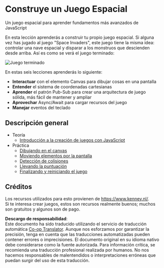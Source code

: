 <!--
CO_OP_TRANSLATOR_METADATA:
{
  "original_hash": "c40a698395ee5102715f7880bba3f2e7",
  "translation_date": "2025-08-24T12:26:17+00:00",
  "source_file": "6-space-game/README.md",
  "language_code": "es"
}
-->
# Construye un Juego Espacial

Un juego espacial para aprender fundamentos más avanzados de JavaScript

En esta lección aprenderás a construir tu propio juego espacial. Si alguna vez has jugado al juego "Space Invaders", este juego tiene la misma idea: controlar una nave espacial y disparar a los monstruos que descienden desde arriba. Así es como se verá el juego terminado:

![Juego terminado](../../../6-space-game/images/pewpew.gif)

En estas seis lecciones aprenderás lo siguiente:

- **Interactuar** con el elemento Canvas para dibujar cosas en una pantalla
- **Entender** el sistema de coordenadas cartesianas
- **Aprender** el patrón Pub-Sub para crear una arquitectura de juego sólida, más fácil de mantener y ampliar
- **Aprovechar** Async/Await para cargar recursos del juego
- **Manejar** eventos del teclado

## Descripción general

- Teoría
   - [Introducción a la creación de juegos con JavaScript](1-introduction/README.md)
- Práctica
   - [Dibujando en el canvas](2-drawing-to-canvas/README.md)
   - [Moviendo elementos por la pantalla](3-moving-elements-around/README.md)
   - [Detección de colisiones](4-collision-detection/README.md)
   - [Llevando la puntuación](5-keeping-score/README.md)
   - [Finalizando y reiniciando el juego](6-end-condition/README.md)

## Créditos

Los recursos utilizados para esto provienen de https://www.kenney.nl/.  
Si te interesa crear juegos, estos son recursos realmente buenos; muchos son gratuitos y algunos son de pago.

**Descargo de responsabilidad**:  
Este documento ha sido traducido utilizando el servicio de traducción automática [Co-op Translator](https://github.com/Azure/co-op-translator). Aunque nos esforzamos por garantizar la precisión, tenga en cuenta que las traducciones automatizadas pueden contener errores o imprecisiones. El documento original en su idioma nativo debe considerarse como la fuente autorizada. Para información crítica, se recomienda una traducción profesional realizada por humanos. No nos hacemos responsables de malentendidos o interpretaciones erróneas que puedan surgir del uso de esta traducción.